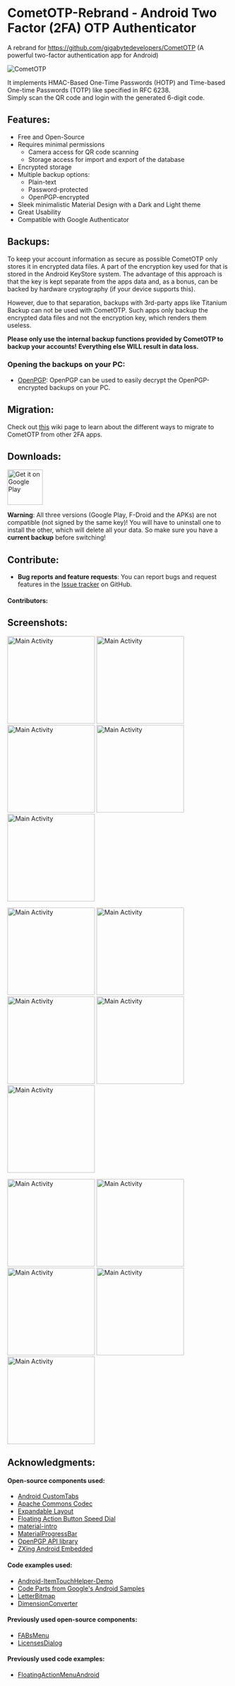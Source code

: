 # CometOTP-Rebrand -  Android Two Factor (2FA) OTP Authenticator
A rebrand for https://github.com/gigabytedevelopers/CometOTP (A powerful two-factor authentication app for Android)

<!-- [![Build Status](https://travis-ci.org/gigabytedevelopers/CometOTP.svg?branch=master)](https://travis-ci.org/gigabytedevelopers/CometOTP)
[![Current release](https://img.shields.io/github/v/release/gigabytedevelopers/CometOTP.svg?token=e52dc09de66b2a3a280415155904a2a059c8c0a3)](https://github.com/gigabytedevelopers/CometOTP/releases/download/v3.0.0/CometOTP_v3.0.0.apk) -->

![CometOTP](https://user-images.githubusercontent.com/26168869/173256170-70bab38d-29dd-426c-a82a-b8b0c241b997.png)


It implements HMAC-Based One-Time Passwords (HOTP) and Time-based One-time Passwords (TOTP) like specified in RFC 6238.  
Simply scan the QR code and login with the generated 6-digit code. 

## Features:

 * Free and Open-Source
 * Requires minimal permissions
   - Camera access for QR code scanning
   - Storage access for import and export of the database
 * Encrypted storage
 * Multiple backup options:
   - Plain-text
   - Password-protected
   - OpenPGP-encrypted
 * Sleek minimalistic Material Design with a Dark and Light theme
 * Great Usability
 * Compatible with Google Authenticator

## Backups:

To keep your account information as secure as possible CometOTP only stores it in
encrypted data files. A part of the encryption key used for that is stored in the
Android KeyStore system. The advantage of this approach is that the key is kept
separate from the apps data and, as a bonus, can be backed by hardware cryptography
(if your device supports this).

However, due to that separation, backups with 3rd-party apps like Titanium Backup can not
be used with CometOTP. Such apps only backup the encrypted data files and not the encryption
key, which renders them useless.

**Please only use the internal backup functions provided by CometOTP to backup your accounts!**
**Everything else WILL result in data loss.**

### Opening the backups on your PC:

 * [OpenPGP](http://openpgp.org/): OpenPGP can be used to easily decrypt the OpenPGP-encrypted backups on your PC.

## Migration:

Check out [this](https://github.com/gigabytedevelopers/CometOTP/wiki/Migration) wiki page to learn about the different ways to migrate to CometOTP from other 2FA apps.

## Downloads:

[<img height=80 alt="Get it on Google Play" src="https://play.google.com/intl/en_us/badges/images/generic/en-play-badge.png" />](https://play.google.com/store/apps/details?id=com.gigabytedevelopersinc.app.CometOTP)
<!--[<img height=80 alt="Get it on GitHub" src="./assets/badges/get-it-on-github.png" />](https://github.com/gigabytedevelopers/CometOTP/releases)-->

**Warning**: All three versions (Google Play, F-Droid and the APKs) are not compatible (not signed by the same key)!
You will have to uninstall one to install the other, which will delete all your data.
So make sure you have a **current backup** before switching!

## Contribute:

 * **Bug reports and feature requests**: You can report bugs and request features in the [Issue tracker](https://github.com/gigabytedevelopers/CometOTP/issues) on GitHub.

#### Contributors:


## Screenshots:

[<img width=198 alt="Main Activity" src="https://user-images.githubusercontent.com/26168869/173257552-da64851c-cc93-4a49-8e74-e8583321258e.png">](https://user-images.githubusercontent.com/26168869/173257552-da64851c-cc93-4a49-8e74-e8583321258e.png)
[<img width=198 alt="Main Activity" src="https://user-images.githubusercontent.com/26168869/173257448-7555fb03-104d-44a8-b06f-d93abdb14ce7.png">](https://user-images.githubusercontent.com/26168869/173257448-7555fb03-104d-44a8-b06f-d93abdb14ce7.png)
[<img width=198 alt="Main Activity" src="https://user-images.githubusercontent.com/26168869/173256771-d7985d49-0a64-4317-9ee3-1900d1f1d944.png">](https://user-images.githubusercontent.com/26168869/173256771-d7985d49-0a64-4317-9ee3-1900d1f1d944.png)
[<img width=198 alt="Main Activity" src="https://user-images.githubusercontent.com/26168869/173256892-cd035490-266d-45c8-b113-5c25dc9a3346.png">](https://user-images.githubusercontent.com/26168869/173256892-cd035490-266d-45c8-b113-5c25dc9a3346.png)
[<img width=198 alt="Main Activity" src="https://user-images.githubusercontent.com/26168869/173256946-e0c6fd38-38df-4e8c-960d-96dec96971ab.png">](https://user-images.githubusercontent.com/26168869/173256946-e0c6fd38-38df-4e8c-960d-96dec96971ab.png)

[<img width=198 alt="Main Activity" src="https://user-images.githubusercontent.com/26168869/173257638-b3efd2f9-a098-4b4b-8ef0-9930aad67394.png">](https://user-images.githubusercontent.com/26168869/173257638-b3efd2f9-a098-4b4b-8ef0-9930aad67394.png)
[<img width=198 alt="Main Activity" src="https://user-images.githubusercontent.com/26168869/173257705-10f22ce1-1c64-4c29-a51f-78249bbc4436.png">](https://user-images.githubusercontent.com/26168869/173257705-10f22ce1-1c64-4c29-a51f-78249bbc4436.png)
[<img width=198 alt="Main Activity" src="https://user-images.githubusercontent.com/26168869/173257788-1a2fccb4-3cf6-4ae5-87c3-ee71fe36dbf2.png">](https://user-images.githubusercontent.com/26168869/173257788-1a2fccb4-3cf6-4ae5-87c3-ee71fe36dbf2.png)
[<img width=198 alt="Main Activity" src="https://user-images.githubusercontent.com/26168869/173257830-c3b7618e-260d-487c-8c6a-73d030bdbcba.png">](https://user-images.githubusercontent.com/26168869/173257830-c3b7618e-260d-487c-8c6a-73d030bdbcba.png)
[<img width=198 alt="Main Activity" src="https://user-images.githubusercontent.com/26168869/173257883-a7224f07-3d90-4625-b51d-dfb23a045ff8.png">](https://user-images.githubusercontent.com/26168869/173257883-a7224f07-3d90-4625-b51d-dfb23a045ff8.png)

[<img width=198 alt="Main Activity" src="https://user-images.githubusercontent.com/26168869/173258478-57f57a45-6de0-47a6-bde6-977d2454cd5d.png">](https://user-images.githubusercontent.com/26168869/173258478-57f57a45-6de0-47a6-bde6-977d2454cd5d.png)
[<img width=198 alt="Main Activity" src="https://user-images.githubusercontent.com/26168869/173259598-d46551a6-326e-44eb-8a7b-f41a422e7a14.png">](https://user-images.githubusercontent.com/26168869/173259598-d46551a6-326e-44eb-8a7b-f41a422e7a14.png)
[<img width=198 alt="Main Activity" src="https://user-images.githubusercontent.com/26168869/173259052-0d68452c-fd35-4ee3-b384-1a73a51c8a9b.png">](https://user-images.githubusercontent.com/26168869/173259052-0d68452c-fd35-4ee3-b384-1a73a51c8a9b.png)
[<img width=198 alt="Main Activity" src="https://user-images.githubusercontent.com/26168869/173258927-150104dc-b43b-4174-9365-b7c5ba20e0f8.png">](https://user-images.githubusercontent.com/26168869/173258927-150104dc-b43b-4174-9365-b7c5ba20e0f8.png)
[<img width=198 alt="Main Activity" src="https://user-images.githubusercontent.com/26168869/173259528-d5f82689-060d-4a55-b9f5-d0de8beb1fa1.png">](https://user-images.githubusercontent.com/26168869/173259528-d5f82689-060d-4a55-b9f5-d0de8beb1fa1.png)

## Acknowledgments:
#### Open-source components used:

 * [Android CustomTabs](https://github.com/saschpe/android-customtabs)
 * [Apache Commons Codec](https://commons.apache.org/proper/commons-codec)
 * [Expandable Layout](https://github.com/AAkira/ExpandableLayout)
 * [Floating Action Button Speed Dial](https://github.com/leinardi/FloatingActionButtonSpeedDial)
 * [material-intro](https://github.com/heinrichreimer/material-intro)
 * [MaterialProgressBar](https://github.com/DreaminginCodeZH/MaterialProgressBar)
 * [OpenPGP API library](https://github.com/open-keychain/openpgp-api)
 * [ZXing Android Embedded](https://github.com/journeyapps/zxing-android-embedded)

#### Code examples used:

 * [Android-ItemTouchHelper-Demo](https://github.com/iPaulPro/Android-ItemTouchHelper-Demo/tree/master/app/src/main/java/co/paulburke/android/itemtouchhelperdemo/helper)
 * [Code Parts from Google's Android Samples](https://android.googlesource.com/platform/development/+/master/samples/Vault/src/com/example/android/vault)
 * [LetterBitmap](http://stackoverflow.com/questions/23122088/colored-boxed-with-letters-a-la-gmail)
 * [DimensionConverter](https://stackoverflow.com/questions/8343971/how-to-parse-a-dimension-string-and-convert-it-to-a-dimension-value)

#### Previously used open-source components:

 * [FABsMenu](https://github.com/jahirfiquitiva/FABsMenu)
 * [LicensesDialog](https://github.com/PSDev/LicensesDialog)

#### Previously used code examples:

 * [FloatingActionMenuAndroid](https://github.com/pmahsky/FloatingActionMenuAndroid)
